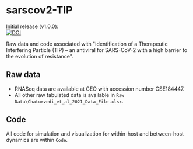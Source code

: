 # sarscov2-TIP
Initial release (v1.0.0): <br>
[![DOI](https://zenodo.org/badge/413990908.svg)](https://zenodo.org/badge/latestdoi/413990908)

Raw data and code associated with "Identification of a Therapeutic Interfering Particle (TIP) – an antiviral for SARS-CoV-2 with a high barrier to the evolution of resistance".

## Raw data
- RNASeq data are available at GEO with accession number GSE184447.
- All other raw tabulated data is available in `Raw Data\Chaturvedi_et_al_2021_Data_File.xlsx`.

## Code
All code for simulation and visualization for within-host and between-host dynamics are within `Code`.
